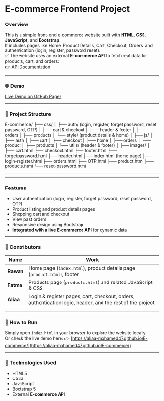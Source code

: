 #  E-commerce Frontend Project

###  Overview
This is a simple front-end e-commerce website built with **HTML**, **CSS**, **JavaScript**, and **Bootstrap**.  
It includes pages like Home, Product Details, Cart, Checkout, Orders, and authentication (login, register, password reset).  
✅ The website uses an external **E-commerce API** to fetch real data for products, cart, and orders:  
👉 [API Documentation](https://documenter.getpostman.com/view/5709532/2s93JqTRWN#4f774c92-f954-4b00-892a-8b2db190be45)

---

### 🌐 Demo
 [Live Demo on GitHub Pages](https://aliaa-mohamed47.github.io/E-commerce/)

---

### 📁 Project Structure

E-commerce/
├── css/
│ ├── auth/ (login, register, forget password, reset password, OTP)
│ ├── cart & checkout
│ ├── header & footer
│ ├── orders
│ ├── products
│ └── style/ (product details & home)
│
├── js/
│ ├── auth
│ ├── cart
│ ├── checkout
│ ├── home
│ ├── orders
│ ├── product
│ ├── products
│ └── utils/ (header & footer)
│
├── images/
│
├── cart.html
├── checkout.html
├── footer.html
├── forgetpassword.html
├── header.html
├── index.html (home page)
├── login-register.html
├── orders.html
├── OTP.html
├── product.html
├── products.html
└── reset-password.html

---

---

###  Features
- User authentication (login, register, forget password, reset password, OTP)
- Product listing and product details pages
- Shopping cart and checkout
- View past orders
- Responsive design using Bootstrap
- **Integrated with a live E-commerce API** for dynamic data

---

### 👥 Contributors
| Name    | Work                                                                 |
|--------|----------------------------------------------------------------------|
| **Rawan**  | Home page (`index.html`), product details page (`product.html`), footer |
| **Fatma**  | Products page (`products.html`) and related JavaScript & CSS     |
| **Aliaa**  | Login & register pages, cart, checkout, orders, authentication logic, header, and the rest of the project |

---

### 🚀 How to Run
Simply open `index.html` in your browser to explore the website locally.  
Or check the live demo here: 👉 [https://aliaa-mohamed47.github.io/E-commerce/](https://aliaa-mohamed47.github.io/E-commerce/)

---

### 📌 Technologies Used
- HTML5
- CSS3
- JavaScript
- Bootstrap 5
- External **E-commerce API**

